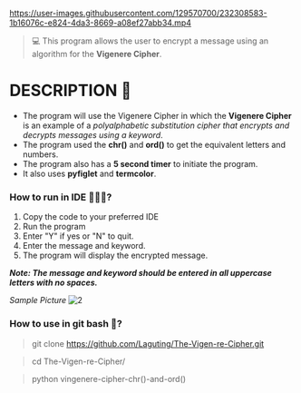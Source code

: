 https://user-images.githubusercontent.com/129570700/232308583-1b16076c-e824-4da3-8669-a08ef27abb34.mp4
> 💻 This program allows the user to encrypt a message using an algorithm for the **Vigenere Cipher**.

# DESCRIPTION 📝
- The program  will use the Vigenere Cipher in which the **Vigenere Cipher** is an example of a *polyalphabetic substitution cipher that encrypts and decrypts messages using a keyword*.
- The program used the **chr()** and **ord()** to get the equivalent letters and numbers.
- The program also has a **5 second timer** to initiate the program.
- It also uses **pyfiglet** and **termcolor**.

### How to run in IDE 👩🏻‍💻?
1. Copy the code to your preferred IDE
2. Run the program
3. Enter "Y" if yes or "N" to quit.
4. Enter the message and keyword.
5. The program will display the encrypted message.

***Note: The message and keyword should be entered in all uppercase letters with no spaces.***


*Sample Picture*
![2](https://user-images.githubusercontent.com/129570700/232312501-76a0fc81-e835-41f0-928d-a9641c52965f.PNG)

### How to use in git bash 🚀?
> git clone https://github.com/Laguting/The-Vigen-re-Cipher.git

> cd The-Vigen-re-Cipher/

> python vingenere-cipher-chr()-and-ord()

